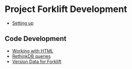 # Project Forklift Development

- [Setting up](/docs/setup.md)

## Code Development
- [Working with HTML](/docs/html.md)
- [RethinkDB queries](/docs/rethink.md)
- [Version Data for Forklift](/docs/versions.md)
